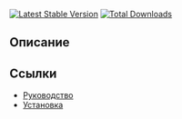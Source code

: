 [![Latest Stable Version](https://poser.pugx.org/yii2module/yii2-encrypt/v/stable.png)](https://packagist.org/packages/yii2module/yii2-encrypt)
[![Total Downloads](https://poser.pugx.org/yii2module/yii2-encrypt/downloads.png)](https://packagist.org/packages/yii2module/yii2-encrypt)

## Описание



## Ссылки

* [Руководство](guide/ru/README.md)
* [Установка](guide/ru/install.md)
